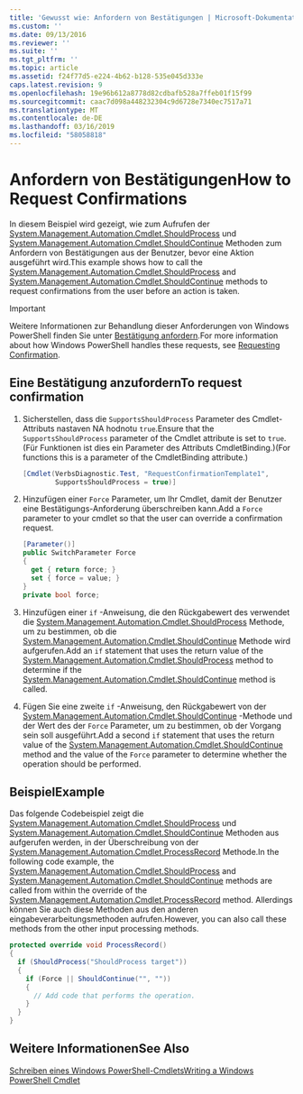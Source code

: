 ```yaml
---
title: 'Gewusst wie: Anfordern von Bestätigungen | Microsoft-Dokumentation'
ms.custom: ''
ms.date: 09/13/2016
ms.reviewer: ''
ms.suite: ''
ms.tgt_pltfrm: ''
ms.topic: article
ms.assetid: f24f77d5-e224-4b62-b128-535e045d333e
caps.latest.revision: 9
ms.openlocfilehash: 19e96b612a8778d82cdbafb528a7ffeb01f15f99
ms.sourcegitcommit: caac7d098a448232304c9d6728e7340ec7517a71
ms.translationtype: MT
ms.contentlocale: de-DE
ms.lasthandoff: 03/16/2019
ms.locfileid: "58058818"
---
```

# <a name="how-to-request-confirmations"></a><span data-ttu-id="9d977-102">Anfordern von Bestätigungen</span><span class="sxs-lookup"><span data-stu-id="9d977-102">How to Request Confirmations</span></span>

<span data-ttu-id="9d977-103">In diesem Beispiel wird gezeigt, wie zum Aufrufen der [System.Management.Automation.Cmdlet.ShouldProcess](/dotnet/api/System.Management.Automation.Cmdlet.ShouldProcess) und [System.Management.Automation.Cmdlet.ShouldContinue](/dotnet/api/System.Management.Automation.Cmdlet.ShouldContinue) Methoden zum Anfordern von Bestätigungen aus der Benutzer, bevor eine Aktion ausgeführt wird.</span><span class="sxs-lookup"><span data-stu-id="9d977-103">This example shows how to call the [System.Management.Automation.Cmdlet.ShouldProcess](/dotnet/api/System.Management.Automation.Cmdlet.ShouldProcess) and [System.Management.Automation.Cmdlet.ShouldContinue](/dotnet/api/System.Management.Automation.Cmdlet.ShouldContinue) methods to request confirmations from the user before an action is taken.</span></span>

> [!IMPORTANT]
> <span data-ttu-id="9d977-104">Weitere Informationen zur Behandlung dieser Anforderungen von Windows PowerShell finden Sie unter [Bestätigung anfordern](./requesting-confirmation-from-cmdlets.md).</span><span class="sxs-lookup"><span data-stu-id="9d977-104">For more information about how Windows PowerShell handles these requests, see [Requesting Confirmation](./requesting-confirmation-from-cmdlets.md).</span></span>

## <a name="to-request-confirmation"></a><span data-ttu-id="9d977-105">Eine Bestätigung anzufordern</span><span class="sxs-lookup"><span data-stu-id="9d977-105">To request confirmation</span></span>

1. <span data-ttu-id="9d977-106">Sicherstellen, dass die `SupportsShouldProcess` Parameter des Cmdlet-Attributs nastaven NA hodnotu `true`.</span><span class="sxs-lookup"><span data-stu-id="9d977-106">Ensure that the `SupportsShouldProcess` parameter of the Cmdlet attribute is set to `true`.</span></span> <span data-ttu-id="9d977-107">(Für Funktionen ist dies ein Parameter des Attributs CmdletBinding.)</span><span class="sxs-lookup"><span data-stu-id="9d977-107">(For functions this is a parameter of the CmdletBinding attribute.)</span></span>

    ```csharp
    [Cmdlet(VerbsDiagnostic.Test, "RequestConfirmationTemplate1",
            SupportsShouldProcess = true)]
    ```

2. <span data-ttu-id="9d977-108">Hinzufügen einer `Force` Parameter, um Ihr Cmdlet, damit der Benutzer eine Bestätigungs-Anforderung überschreiben kann.</span><span class="sxs-lookup"><span data-stu-id="9d977-108">Add a `Force` parameter to your cmdlet so that the user can override a confirmation request.</span></span>

    ```csharp
    [Parameter()]
    public SwitchParameter Force
    {
      get { return force; }
      set { force = value; }
    }
    private bool force;
    ```

3. <span data-ttu-id="9d977-109">Hinzufügen einer `if` -Anweisung, die den Rückgabewert des verwendet die [System.Management.Automation.Cmdlet.ShouldProcess](/dotnet/api/System.Management.Automation.Cmdlet.ShouldProcess) Methode, um zu bestimmen, ob die [System.Management.Automation.Cmdlet.ShouldContinue](/dotnet/api/System.Management.Automation.Cmdlet.ShouldContinue) Methode wird aufgerufen.</span><span class="sxs-lookup"><span data-stu-id="9d977-109">Add an `if` statement that uses the return value of the [System.Management.Automation.Cmdlet.ShouldProcess](/dotnet/api/System.Management.Automation.Cmdlet.ShouldProcess) method to determine if the [System.Management.Automation.Cmdlet.ShouldContinue](/dotnet/api/System.Management.Automation.Cmdlet.ShouldContinue) method is called.</span></span>

4. <span data-ttu-id="9d977-110">Fügen Sie eine zweite `if` -Anweisung, den Rückgabewert von der [System.Management.Automation.Cmdlet.ShouldContinue](/dotnet/api/System.Management.Automation.Cmdlet.ShouldContinue) -Methode und der Wert des der `Force` Parameter, um zu bestimmen, ob der Vorgang sein soll ausgeführt.</span><span class="sxs-lookup"><span data-stu-id="9d977-110">Add a second `if` statement that uses the return value of the [System.Management.Automation.Cmdlet.ShouldContinue](/dotnet/api/System.Management.Automation.Cmdlet.ShouldContinue) method and the value of the `Force` parameter to determine whether the operation should be performed.</span></span>

## <a name="example"></a><span data-ttu-id="9d977-111">Beispiel</span><span class="sxs-lookup"><span data-stu-id="9d977-111">Example</span></span>

<span data-ttu-id="9d977-112">Das folgende Codebeispiel zeigt die [System.Management.Automation.Cmdlet.ShouldProcess](/dotnet/api/System.Management.Automation.Cmdlet.ShouldProcess) und [System.Management.Automation.Cmdlet.ShouldContinue](/dotnet/api/System.Management.Automation.Cmdlet.ShouldContinue) Methoden aus aufgerufen werden, in der Überschreibung von der [System.Management.Automation.Cmdlet.ProcessRecord](/dotnet/api/System.Management.Automation.Cmdlet.ProcessRecord) Methode.</span><span class="sxs-lookup"><span data-stu-id="9d977-112">In the following code example, the [System.Management.Automation.Cmdlet.ShouldProcess](/dotnet/api/System.Management.Automation.Cmdlet.ShouldProcess) and [System.Management.Automation.Cmdlet.ShouldContinue](/dotnet/api/System.Management.Automation.Cmdlet.ShouldContinue) methods are called from within the override of the [System.Management.Automation.Cmdlet.ProcessRecord](/dotnet/api/System.Management.Automation.Cmdlet.ProcessRecord) method.</span></span> <span data-ttu-id="9d977-113">Allerdings können Sie auch diese Methoden aus den anderen eingabeverarbeitungsmethoden aufrufen.</span><span class="sxs-lookup"><span data-stu-id="9d977-113">However, you can also call these methods from the other input processing methods.</span></span>

```csharp
protected override void ProcessRecord()
{
  if (ShouldProcess("ShouldProcess target"))
  {
    if (Force || ShouldContinue("", ""))
    {
      // Add code that performs the operation.
    }
  }
}
```

## <a name="see-also"></a><span data-ttu-id="9d977-114">Weitere Informationen</span><span class="sxs-lookup"><span data-stu-id="9d977-114">See Also</span></span>

[<span data-ttu-id="9d977-115">Schreiben eines Windows PowerShell-Cmdlets</span><span class="sxs-lookup"><span data-stu-id="9d977-115">Writing a Windows PowerShell Cmdlet</span></span>](./writing-a-windows-powershell-cmdlet.md)
